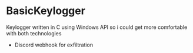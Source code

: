 # BasicKeylogger

Keylogger written in C using Windows API so i could get more comfortable with both technologies
* Discord webhook for exfiltration
